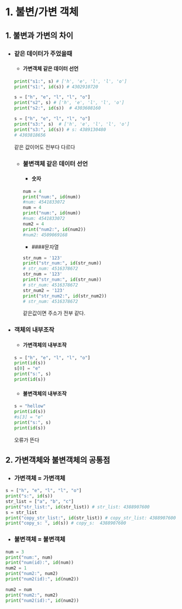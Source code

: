 # 1. 불변/가변 객체
## 1. 불변과 가변의 차이
- ### 같은 데이터가 주었을때
    - #### 가변객체 같은 데이터 선언
    ```python
    print("s1:", s) # ['h', 'e', 'l', 'l', 'o']
    print("s1:", id(s)) # 4302910720
    
    s = ["h", "e", "l", "l", "o"]
    print("s2", s) # ['h', 'e', 'l', 'l', 'o']
    print("s2:", id(s))  # 4303608160
    
    s = ["h", "e", "l", "l", "o"]
    print("s3:", s)  # ['h', 'e', 'l', 'l', 'o']
    print("s3:", id(s)) # s: 4389130480
    # 4303818656
    ```
    같은 값이어도 전부다 다르다

    - ### 불변객체 같은 데이터 선언
        - #### 숫자
        ```python
        num = 4
        print("num:", id(num))
        #num: 4541833072
        num = 4
        print("num:", id(num))
        #num: 4541833072
        num2 = 4
        print("num2:", id(num2))
        #num2: 4509069168
        ```
        - ####문자열
        ```python
        str_num = '123'
        print("str_num:", id(str_num))
        # str_num: 4516378672
        str_num = '123'
        print("str_num:", id(str_num))
        # str_num: 4516378672
        str_num2 = '123'
        print("str_num2:", id(str_num2))
        # str_num: 4516378672
        ```
        같은값이면 주소가 전부 같다.

- ### 객체의 내부조작
    - #### 가변객체의 내부조작
    ```python
    s = ["h", "e", "l", "l", "o"]
    print(id(s))
    s[0] = "e"
    print("s:", s)
    print(id(s))
    ```
    - #### 불변객체의 내부조작
    ```python
    s = "hellow"
    print(id(s))
    #s[3] = "e"
    print("s:", s)
    print(id(s))
    ```
    오류가 뜬다




## 2. 가변객체와 불변객체의 공통점

- ### 가변객체 = 가변객체
```python
s = ["h", "e", "l", "l", "o"]
print("s:", id(s))
str_list = ["a", "b", "c"]
print("str_list:", id(str_list)) # str_list: 4388907600
s = str_list
print("copy_str_list:", id(str_list)) # copy_str_list: 4388907600
print("copy_s: ", id(s)) # copy_s:  4388907600
```

- ### 불변객체 = 불변객체
```python
num = 3
print("num:", num)
print("num(id):", id(num))
num2 = 1
print("num2:", num2)
print("num2(id):", id(num2))

num2 = num
print("num2:", num2)
print("num2(id):", id(num2))
```

